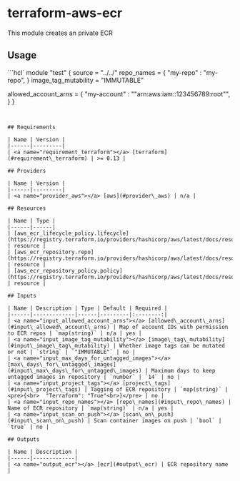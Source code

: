 # terraform-aws-ecr

This module creates an private ECR

## Usage

```hcl`
module "test" {
  source = "../../"
  repo_names = {
    "my-repo" : "my-repo",
  }
  image_tag_mutability = "IMMUTABLE"

  allowed_account_arns = {
    "my-account" : "\"arn:aws:iam::123456789:root\"",
  }
}
```


## Requirements

| Name | Version |
|------|---------|
| <a name="requirement_terraform"></a> [terraform](#requirement\_terraform) | >= 0.13 |

## Providers

| Name | Version |
|------|---------|
| <a name="provider_aws"></a> [aws](#provider\_aws) | n/a |

## Resources

| Name | Type |
|------|------|
| [aws_ecr_lifecycle_policy.lifecycle](https://registry.terraform.io/providers/hashicorp/aws/latest/docs/resources/ecr_lifecycle_policy) | resource |
| [aws_ecr_repository.repo](https://registry.terraform.io/providers/hashicorp/aws/latest/docs/resources/ecr_repository) | resource |
| [aws_ecr_repository_policy.policy](https://registry.terraform.io/providers/hashicorp/aws/latest/docs/resources/ecr_repository_policy) | resource |

## Inputs

| Name | Description | Type | Default | Required |
|------|-------------|------|---------|:--------:|
| <a name="input_allowed_account_arns"></a> [allowed\_account\_arns](#input\_allowed\_account\_arns) | Map of account IDs with permission to ECR repos | `map(string)` | n/a | yes |
| <a name="input_image_tag_mutability"></a> [image\_tag\_mutability](#input\_image\_tag\_mutability) | Whether image tags can be mutated or not | `string` | `"IMMUTABLE"` | no |
| <a name="input_max_days_for_untagged_images"></a> [max\_days\_for\_untagged\_images](#input\_max\_days\_for\_untagged\_images) | Maximum days to keep untagged images in repository | `number` | `14` | no |
| <a name="input_project_tags"></a> [project\_tags](#input\_project\_tags) | Tagging of ECR repository | `map(string)` | <pre>{<br>  "Terraform": "True"<br>}</pre> | no |
| <a name="input_repo_names"></a> [repo\_names](#input\_repo\_names) | Name of ECR repository | `map(string)` | n/a | yes |
| <a name="input_scan_on_push"></a> [scan\_on\_push](#input\_scan\_on\_push) | Scan container images on push | `bool` | `true` | no |

## Outputs

| Name | Description |
|------|-------------|
| <a name="output_ecr"></a> [ecr](#output\_ecr) | ECR repository name |

